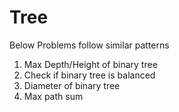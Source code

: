 # Tree

Below Problems follow similar patterns
1. Max Depth/Height of binary tree
2. Check if binary tree is balanced
3. Diameter of binary tree
4. Max path sum
